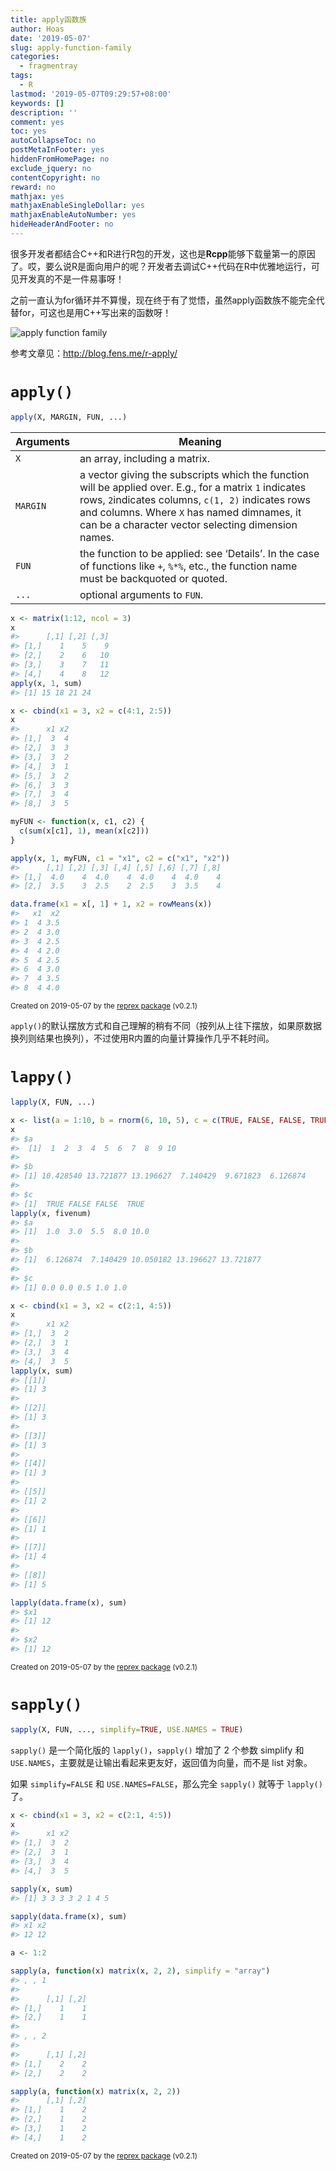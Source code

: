 ```yaml
---
title: apply函数族
author: Hoas
date: '2019-05-07'
slug: apply-function-family
categories:
  - fragmentray
tags:
  - R
lastmod: '2019-05-07T09:29:57+08:00'
keywords: []
description: ''
comment: yes
toc: yes
autoCollapseToc: no
postMetaInFooter: yes
hiddenFromHomePage: no
exclude_jquery: no
contentCopyright: no
reward: no
mathjax: yes
mathjaxEnableSingleDollar: yes
mathjaxEnableAutoNumber: yes
hideHeaderAndFooter: no
---
```


很多开发者都结合C++和R进行R包的开发，这也是**Rcpp**能够下载量第一的原因了。哎，要么说R是面向用户的呢？开发者去调试C++代码在R中优雅地运行，可见开发真的不是一件易事呀！

之前一直认为for循环并不算慢，现在终于有了觉悟，虽然apply函数族不能完全代替for，可这也是用C++写出来的函数呀！

![apply function family](http://blog.fens.me/wp-content/uploads/2016/04/apply.png)

参考文章见：<http://blog.fens.me/r-apply/>

<!--more-->

# `apply()`

```r
apply(X, MARGIN, FUN, ...)
```

| Arguments | Meaning                                                      |
| --------- | ------------------------------------------------------------ |
| `X`       | an array, including a matrix.                                |
| `MARGIN`  | a vector giving the subscripts which the function will be applied over. E.g., for a matrix `1` indicates rows, `2`indicates columns, `c(1, 2)` indicates rows and columns. Where `X` has named dimnames, it can be a character vector selecting dimension names. |
| `FUN`     | the function to be applied: see ‘Details’. In the case of functions like `+`, `%*%`, etc., the function name must be backquoted or quoted. |
| `...`     | optional arguments to `FUN`.                                 |

``` r
x <- matrix(1:12, ncol = 3)
x
#>      [,1] [,2] [,3]
#> [1,]    1    5    9
#> [2,]    2    6   10
#> [3,]    3    7   11
#> [4,]    4    8   12
apply(x, 1, sum)
#> [1] 15 18 21 24

x <- cbind(x1 = 3, x2 = c(4:1, 2:5))
x
#>      x1 x2
#> [1,]  3  4
#> [2,]  3  3
#> [3,]  3  2
#> [4,]  3  1
#> [5,]  3  2
#> [6,]  3  3
#> [7,]  3  4
#> [8,]  3  5

myFUN <- function(x, c1, c2) {
  c(sum(x[c1], 1), mean(x[c2]))
}

apply(x, 1, myFUN, c1 = "x1", c2 = c("x1", "x2"))
#>      [,1] [,2] [,3] [,4] [,5] [,6] [,7] [,8]
#> [1,]  4.0    4  4.0    4  4.0    4  4.0    4
#> [2,]  3.5    3  2.5    2  2.5    3  3.5    4

data.frame(x1 = x[, 1] + 1, x2 = rowMeans(x))
#>   x1  x2
#> 1  4 3.5
#> 2  4 3.0
#> 3  4 2.5
#> 4  4 2.0
#> 5  4 2.5
#> 6  4 3.0
#> 7  4 3.5
#> 8  4 4.0
```

<sup>Created on 2019-05-07 by the [reprex package](https://reprex.tidyverse.org) (v0.2.1)</sup>

`apply()`的默认摆放方式和自己理解的稍有不同（按列从上往下摆放，如果原数据换列则结果也换列），不过使用R内置的向量计算操作几乎不耗时间。

# `lappy()`

```r
lapply(X, FUN, ...)
```

``` r
x <- list(a = 1:10, b = rnorm(6, 10, 5), c = c(TRUE, FALSE, FALSE, TRUE))
x
#> $a
#>  [1]  1  2  3  4  5  6  7  8  9 10
#> 
#> $b
#> [1] 10.428540 13.721877 13.196627  7.140429  9.671823  6.126874
#> 
#> $c
#> [1]  TRUE FALSE FALSE  TRUE
lapply(x, fivenum)
#> $a
#> [1]  1.0  3.0  5.5  8.0 10.0
#> 
#> $b
#> [1]  6.126874  7.140429 10.050182 13.196627 13.721877
#> 
#> $c
#> [1] 0.0 0.0 0.5 1.0 1.0

x <- cbind(x1 = 3, x2 = c(2:1, 4:5))
x
#>      x1 x2
#> [1,]  3  2
#> [2,]  3  1
#> [3,]  3  4
#> [4,]  3  5
lapply(x, sum)
#> [[1]]
#> [1] 3
#> 
#> [[2]]
#> [1] 3
#> 
#> [[3]]
#> [1] 3
#> 
#> [[4]]
#> [1] 3
#> 
#> [[5]]
#> [1] 2
#> 
#> [[6]]
#> [1] 1
#> 
#> [[7]]
#> [1] 4
#> 
#> [[8]]
#> [1] 5

lapply(data.frame(x), sum)
#> $x1
#> [1] 12
#> 
#> $x2
#> [1] 12
```

<sup>Created on 2019-05-07 by the [reprex package](https://reprex.tidyverse.org) (v0.2.1)</sup>

# `sapply()`

```r
sapply(X, FUN, ..., simplify=TRUE, USE.NAMES = TRUE)
```

`sapply()` 是一个简化版的 `lapply()`，`sapply()` 增加了 2 个参数 simplify 和 `USE.NAMES`，主要就是让输出看起来更友好，返回值为向量，而不是 list 对象。

如果 `simplify=FALSE` 和 `USE.NAMES=FALSE`，那么完全 `sapply()` 就等于 `lapply()` 了。

``` r
x <- cbind(x1 = 3, x2 = c(2:1, 4:5))
x
#>      x1 x2
#> [1,]  3  2
#> [2,]  3  1
#> [3,]  3  4
#> [4,]  3  5

sapply(x, sum)
#> [1] 3 3 3 3 2 1 4 5

sapply(data.frame(x), sum)
#> x1 x2 
#> 12 12

a <- 1:2

sapply(a, function(x) matrix(x, 2, 2), simplify = "array")
#> , , 1
#> 
#>      [,1] [,2]
#> [1,]    1    1
#> [2,]    1    1
#> 
#> , , 2
#> 
#>      [,1] [,2]
#> [1,]    2    2
#> [2,]    2    2

sapply(a, function(x) matrix(x, 2, 2))
#>      [,1] [,2]
#> [1,]    1    2
#> [2,]    1    2
#> [3,]    1    2
#> [4,]    1    2
```

<sup>Created on 2019-05-07 by the [reprex package](https://reprex.tidyverse.org) (v0.2.1)</sup>